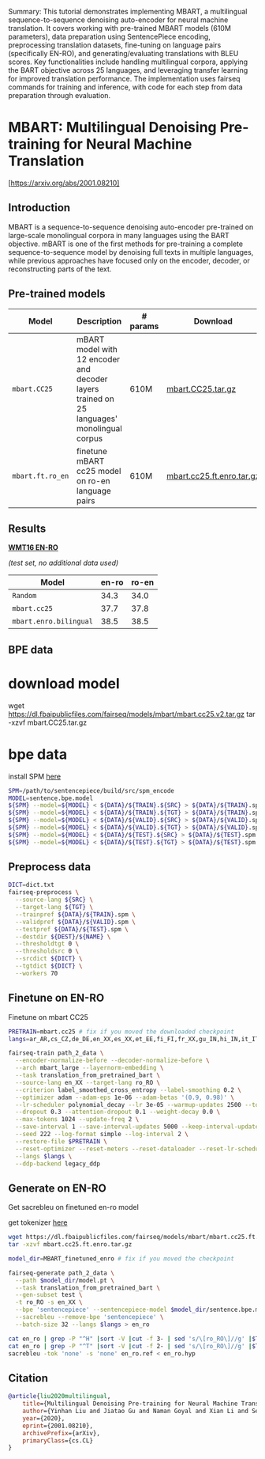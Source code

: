 Summary: This tutorial demonstrates implementing MBART, a multilingual sequence-to-sequence denoising auto-encoder for neural machine translation. It covers working with pre-trained MBART models (610M parameters), data preparation using SentencePiece encoding, preprocessing translation datasets, fine-tuning on language pairs (specifically EN-RO), and generating/evaluating translations with BLEU scores. Key functionalities include handling multilingual corpora, applying the BART objective across 25 languages, and leveraging transfer learning for improved translation performance. The implementation uses fairseq commands for training and inference, with code for each step from data preparation through evaluation.

# MBART: Multilingual Denoising Pre-training for Neural Machine Translation
[https://arxiv.org/abs/2001.08210]

## Introduction

MBART is a sequence-to-sequence denoising auto-encoder pre-trained on large-scale monolingual corpora in many languages using the BART objective. mBART is one of the first methods for pre-training a complete sequence-to-sequence model by denoising full texts in multiple languages, while previous approaches have focused only on the encoder, decoder, or reconstructing parts of the text.

## Pre-trained models

Model | Description | # params | Download
---|---|---|---
`mbart.CC25` | mBART model with 12 encoder and decoder layers trained on 25 languages' monolingual corpus | 610M | [mbart.CC25.tar.gz](https://dl.fbaipublicfiles.com/fairseq/models/mbart/mbart.cc25.v2.tar.gz)
`mbart.ft.ro_en` | finetune mBART cc25 model on ro-en language pairs | 610M | [mbart.cc25.ft.enro.tar.gz](https://dl.fbaipublicfiles.com/fairseq/models/mbart/mbart.cc25.ft.enro.tar.gz)

## Results

**[WMT16 EN-RO](https://www.statmt.org/wmt16/translation-task.html)**

_(test set, no additional data used)_

Model | en-ro | ro-en
---|---|---
`Random` | 34.3 | 34.0
`mbart.cc25` | 37.7 | 37.8
`mbart.enro.bilingual` | 38.5 | 38.5 

## BPE data
# download model
wget https://dl.fbaipublicfiles.com/fairseq/models/mbart/mbart.cc25.v2.tar.gz
tar -xzvf mbart.CC25.tar.gz
# bpe data
install SPM [here](https://github.com/google/sentencepiece)
```bash
SPM=/path/to/sentencepiece/build/src/spm_encode
MODEL=sentence.bpe.model
${SPM} --model=${MODEL} < ${DATA}/${TRAIN}.${SRC} > ${DATA}/${TRAIN}.spm.${SRC} &
${SPM} --model=${MODEL} < ${DATA}/${TRAIN}.${TGT} > ${DATA}/${TRAIN}.spm.${TGT} &
${SPM} --model=${MODEL} < ${DATA}/${VALID}.${SRC} > ${DATA}/${VALID}.spm.${SRC} &
${SPM} --model=${MODEL} < ${DATA}/${VALID}.${TGT} > ${DATA}/${VALID}.spm.${TGT} &
${SPM} --model=${MODEL} < ${DATA}/${TEST}.${SRC} > ${DATA}/${TEST}.spm.${SRC} &
${SPM} --model=${MODEL} < ${DATA}/${TEST}.${TGT} > ${DATA}/${TEST}.spm.${TGT} &
```

## Preprocess data

```bash
DICT=dict.txt
fairseq-preprocess \
  --source-lang ${SRC} \
  --target-lang ${TGT} \
  --trainpref ${DATA}/${TRAIN}.spm \
  --validpref ${DATA}/${VALID}.spm \
  --testpref ${DATA}/${TEST}.spm \
  --destdir ${DEST}/${NAME} \
  --thresholdtgt 0 \
  --thresholdsrc 0 \
  --srcdict ${DICT} \
  --tgtdict ${DICT} \
  --workers 70
```

## Finetune on EN-RO
Finetune on mbart CC25

```bash
PRETRAIN=mbart.cc25 # fix if you moved the downloaded checkpoint
langs=ar_AR,cs_CZ,de_DE,en_XX,es_XX,et_EE,fi_FI,fr_XX,gu_IN,hi_IN,it_IT,ja_XX,kk_KZ,ko_KR,lt_LT,lv_LV,my_MM,ne_NP,nl_XX,ro_RO,ru_RU,si_LK,tr_TR,vi_VN,zh_CN

fairseq-train path_2_data \
  --encoder-normalize-before --decoder-normalize-before \
  --arch mbart_large --layernorm-embedding \
  --task translation_from_pretrained_bart \
  --source-lang en_XX --target-lang ro_RO \
  --criterion label_smoothed_cross_entropy --label-smoothing 0.2 \
  --optimizer adam --adam-eps 1e-06 --adam-betas '(0.9, 0.98)' \
  --lr-scheduler polynomial_decay --lr 3e-05 --warmup-updates 2500 --total-num-update 40000 \
  --dropout 0.3 --attention-dropout 0.1 --weight-decay 0.0 \
  --max-tokens 1024 --update-freq 2 \
  --save-interval 1 --save-interval-updates 5000 --keep-interval-updates 10 --no-epoch-checkpoints \
  --seed 222 --log-format simple --log-interval 2 \
  --restore-file $PRETRAIN \
  --reset-optimizer --reset-meters --reset-dataloader --reset-lr-scheduler \
  --langs $langs \
  --ddp-backend legacy_ddp
```
## Generate on EN-RO
Get sacrebleu on finetuned en-ro model

get tokenizer  [here](https://github.com/rsennrich/wmt16-scripts)
```bash  
wget https://dl.fbaipublicfiles.com/fairseq/models/mbart/mbart.cc25.ft.enro.tar.gz  
tar -xzvf mbart.cc25.ft.enro.tar.gz
```

```bash
model_dir=MBART_finetuned_enro # fix if you moved the checkpoint

fairseq-generate path_2_data \
  --path $model_dir/model.pt \
  --task translation_from_pretrained_bart \
  --gen-subset test \
  -t ro_RO -s en_XX \
  --bpe 'sentencepiece' --sentencepiece-model $model_dir/sentence.bpe.model \
  --sacrebleu --remove-bpe 'sentencepiece' \
  --batch-size 32 --langs $langs > en_ro

cat en_ro | grep -P "^H" |sort -V |cut -f 3- | sed 's/\[ro_RO\]//g' |$TOKENIZER ro > en_ro.hyp
cat en_ro | grep -P "^T" |sort -V |cut -f 2- | sed 's/\[ro_RO\]//g' |$TOKENIZER ro > en_ro.ref
sacrebleu -tok 'none' -s 'none' en_ro.ref < en_ro.hyp
```

## Citation

```bibtex
@article{liu2020multilingual,
    title={Multilingual Denoising Pre-training for Neural Machine Translation},
    author={Yinhan Liu and Jiatao Gu and Naman Goyal and Xian Li and Sergey Edunov and Marjan Ghazvininejad and Mike Lewis and Luke Zettlemoyer},
    year={2020},
    eprint={2001.08210},
    archivePrefix={arXiv},
    primaryClass={cs.CL}
}
```

